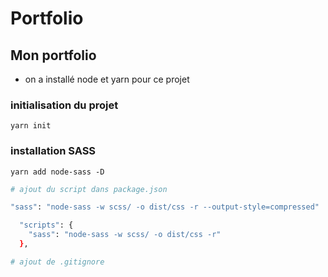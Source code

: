 # Portfolio
## Mon portfolio 

- on a installé node et yarn pour ce projet

### initialisation du projet
```
yarn init
```

###  installation SASS
```
yarn add node-sass -D
```
```sh
# ajout du script dans package.json

"sass": "node-sass -w scss/ -o dist/css -r --output-style=compressed"

  "scripts": {
    "sass": "node-sass -w scss/ -o dist/css -r"
  },

# ajout de .gitignore


